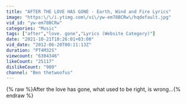 ```yaml
---
title: "AFTER THE LOVE HAS GONE - Earth, Wind and Fire Lyrics"
image: "https:\/\/i.ytimg.com\/vi\/yw-em78BCRw\/hqdefault.jpg"
vid_id: "yw-em78BCRw"
categories: "Music"
tags: ["after","love. gone","Lyrics (Website Category)"]
date: "2021-10-21T10:26:01+03:00"
vid_date: "2012-06-20T00:11:13Z"
duration: "PT4M32S"
viewcount: "6304346"
likeCount: "25117"
dislikeCount: "980"
channel: "Ben thetwoofus"
---
```

{% raw %}After the love has gone, what used to be right, is wrong...{% endraw %}
